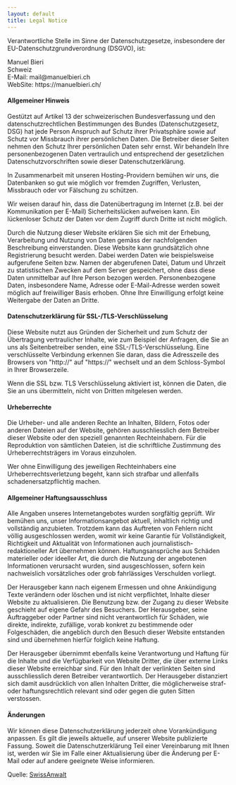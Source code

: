 ```yaml
---
layout: default
title: Legal Notice
---
```


<p>Verantwortliche Stelle im Sinne der Datenschutzgesetze, insbesondere der EU-Datenschutzgrundverordnung (DSGVO), ist:</p>
<p>Manuel Bieri<br/>
Schweiz<br>
E-Mail: mail@manuelbieri.ch<br/>
WebSite: https://manuelbieri.ch/ </p>

<h4>Allgemeiner Hinweis</h4>
<p>Gest&uuml;tzt auf Artikel 13 der schweizerischen Bundesverfassung und den datenschutzrechtlichen Bestimmungen des Bundes (Datenschutzgesetz, DSG) hat jede Person Anspruch auf Schutz ihrer Privatsph&auml;re sowie auf Schutz vor Missbrauch ihrer pers&ouml;nlichen Daten. Die Betreiber dieser Seiten nehmen den Schutz Ihrer pers&ouml;nlichen Daten sehr ernst. Wir behandeln Ihre personenbezogenen Daten vertraulich und entsprechend der gesetzlichen Datenschutzvorschriften sowie dieser Datenschutzerkl&auml;rung.</p><p>In Zusammenarbeit mit unseren Hosting-Providern bem&uuml;hen wir uns, die Datenbanken so gut wie m&ouml;glich vor fremden Zugriffen, Verlusten, Missbrauch oder vor F&auml;lschung zu sch&uuml;tzen.</p><p>Wir weisen darauf hin, dass die Daten&uuml;bertragung im Internet (z.B. bei der Kommunikation per E-Mail) Sicherheitsl&uuml;cken aufweisen kann. Ein l&uuml;ckenloser Schutz der Daten vor dem Zugriff durch Dritte ist nicht m&ouml;glich.</p><p>Durch die Nutzung dieser Website erkl&auml;ren Sie sich mit der Erhebung, Verarbeitung und Nutzung von Daten gem&auml;ss der nachfolgenden Beschreibung einverstanden. Diese Website kann grunds&auml;tzlich ohne Registrierung besucht werden. Dabei werden Daten wie beispielsweise aufgerufene Seiten bzw. Namen der abgerufenen Datei, Datum und Uhrzeit zu statistischen Zwecken auf dem Server gespeichert, ohne dass diese Daten unmittelbar auf Ihre Person bezogen werden. Personenbezogene Daten, insbesondere Name, Adresse oder E-Mail-Adresse werden soweit m&ouml;glich auf freiwilliger Basis erhoben. Ohne Ihre Einwilligung erfolgt keine Weitergabe der Daten an Dritte.</p>

<h4>Datenschutzerkl&auml;rung f&uuml;r SSL-/TLS-Verschl&uuml;sselung</h4>
<p>Diese Website nutzt aus Gr&uuml;nden der Sicherheit und zum Schutz der &Uuml;bertragung vertraulicher Inhalte, wie zum Beispiel der Anfragen, die Sie an uns als Seitenbetreiber senden, eine SSL-/TLS-Verschl&uuml;sselung. Eine verschl&uuml;sselte Verbindung erkennen Sie daran, dass die Adresszeile des Browsers von &quot;http://&quot; auf &quot;https://&quot; wechselt und an dem Schloss-Symbol in Ihrer Browserzeile.</p>
<p>Wenn die SSL bzw. TLS Verschl&uuml;sselung aktiviert ist, k&ouml;nnen die Daten, die Sie an uns &uuml;bermitteln, nicht von Dritten mitgelesen werden.</p>

<h4>Urheberrechte</h4>
<p>Die Urheber- und alle anderen Rechte an Inhalten, Bildern, Fotos oder anderen Dateien auf der Website, geh&ouml;ren ausschliesslich dem Betreiber dieser Website oder den speziell genannten Rechteinhabern. Für die Reproduktion von sämtlichen Dateien, ist die schriftliche Zustimmung des Urheberrechtstr&auml;gers im Voraus einzuholen.</p>
<p>Wer ohne Einwilligung des jeweiligen Rechteinhabers eine Urheberrechtsverletzung begeht, kann sich strafbar und allenfalls schadenersatzpflichtig machen.</p>

<h4>Allgemeiner Haftungsausschluss</h4>
<p>Alle Angaben unseres Internetangebotes wurden sorgf&auml;ltig gepr&uuml;ft. Wir bem&uuml;hen uns, unser Informationsangebot aktuell, inhaltlich richtig und vollst&auml;ndig anzubieten. Trotzdem kann das Auftreten von Fehlern nicht v&ouml;llig ausgeschlossen werden, womit wir keine Garantie f&uuml;r Vollst&auml;ndigkeit, Richtigkeit und Aktualit&auml;t von Informationen auch journalistisch-redaktioneller Art &uuml;bernehmen k&ouml;nnen. Haftungsanspr&uuml;che aus Sch&auml;den materieller oder ideeller Art, die durch die Nutzung der angebotenen Informationen verursacht wurden, sind ausgeschlossen, sofern kein nachweislich vors&auml;tzliches oder grob fahrl&auml;ssiges Verschulden vorliegt.</p>
<p>Der Herausgeber kann nach eigenem Ermessen und ohne Ank&uuml;ndigung Texte ver&auml;ndern oder l&ouml;schen und ist nicht verpflichtet, Inhalte dieser Website zu aktualisieren. Die Benutzung bzw. der Zugang zu dieser Website geschieht auf eigene Gefahr des Besuchers. Der Herausgeber, seine Auftraggeber oder Partner sind nicht verantwortlich f&uuml;r Sch&auml;den, wie direkte, indirekte, zuf&auml;llige, vorab konkret zu bestimmende oder Folgesch&auml;den, die angeblich durch den Besuch dieser Website entstanden sind und &uuml;bernehmen hierf&uuml;r folglich keine Haftung.</p>
<p>Der Herausgeber &uuml;bernimmt ebenfalls keine Verantwortung und Haftung f&uuml;r die Inhalte und die Verf&uuml;gbarkeit von Website Dritter, die &uuml;ber externe Links dieser Website erreichbar sind. F&uuml;r den Inhalt der verlinkten Seiten sind ausschliesslich deren Betreiber verantwortlich. Der Herausgeber distanziert sich damit ausdr&uuml;cklich von allen Inhalten Dritter, die m&ouml;glicherweise straf- oder haftungsrechtlich relevant sind oder gegen die guten Sitten verstossen.</p>

<h4>&Auml;nderungen</h4>
<p>Wir k&ouml;nnen diese Datenschutzerkl&auml;rung jederzeit ohne Vorank&uuml;ndigung anpassen. Es gilt die jeweils aktuelle, auf unserer Website publizierte Fassung. Soweit die Datenschutzerkl&auml;rung Teil einer Vereinbarung mit Ihnen ist, werden wir Sie im Falle einer Aktualisierung über die &Auml;nderung per E-Mail oder auf andere geeignete Weise informieren.</p>

Quelle: <a href="https://www.swissanwalt.ch" target="_blank" rel="noopener">SwissAnwalt<i class="bi-box-arrow-up-right link-icon"></i></a>
